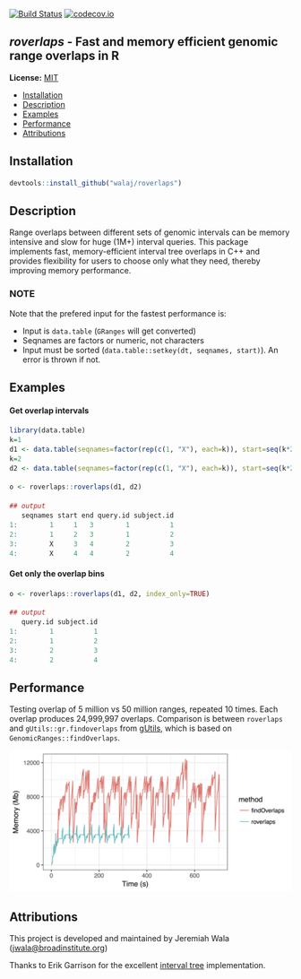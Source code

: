 [![Build Status](https://travis-ci.org/walaj/roverlaps.svg?branch=master)](https://travis-ci.org/walaj/roverlaps)
[![codecov.io](https://img.shields.io/codecov/c/github/walaj/roverlaps.svg)](https://codecov.io/github/walaj/roverlaps?branch=master)

## *roverlaps* - Fast and memory efficient genomic range overlaps in R

**License:** [MIT][license]

  * [Installation](#installation)
  * [Description](#description)
  * [Examples](#examples)
  * [Performance](#performance)
  * [Attributions](#attributions)

Installation
------------
```R
devtools::install_github("walaj/roverlaps")
```

Description
-----------
Range overlaps between different sets of genomic intervals
	     can be memory intensive and slow for huge (1M+) interval queries.
	     This package implements fast, memory-efficient interval tree overlaps in C++
	     and provides flexibility for users to choose only what they need,
	     thereby improving memory performance.

### NOTE
Note that the prefered input for the fastest performance is:
* Input is ``data.table`` (``GRanges`` will get converted)
* Seqnames are factors or numeric, not characters
* Input must be sorted (``data.table::setkey(dt, seqnames, start)``). An error is thrown if not.

Examples
--------
#### Get overlap intervals

```R
library(data.table)
k=1
d1 <- data.table(seqnames=factor(rep(c(1, "X"), each=k)), start=seq(k*2), end=seq(k*2)+2)
k=2
d2 <- data.table(seqnames=factor(rep(c(1, "X"), each=k)), start=seq(k*2), end=seq(k*2)+2)

o <- roverlaps::roverlaps(d1, d2)

## output
   seqnames start end query.id subject.id
1:        1     1   3        1          1 
2:        1     2   3        1          2
3:        X     3   4        2          3
4:        X     4   4        2          4
```

#### Get only the overlap bins
```R
o <- roverlaps::roverlaps(d1, d2, index_only=TRUE) 

## output
   query.id subject.id
1:        1          1 
2:        1          2
3:        2          3
4:        2          4
```

Performance
-----------

Testing overlap of 5 million vs 50 million ranges, repeated 10 times. Each 
overlap produces 24,999,997 overlaps. Comparison is between ``roverlaps`` and ``gUtils::gr.findoverlaps`` from
[gUtils][gUtils], which
is based on ``GenomicRanges::findOverlaps``.

<img src="https://github.com/walaj/roverlaps/blob/master/memgraph.both.png"
width=600/>

Attributions
------------

This project is developed and maintained by Jeremiah Wala (jwala@broadinstitute.org)

Thanks to Erik Garrison for the excellent [interval tree][tree] implementation.

[license]: https://github.com/walaj/roverlaps/blob/master/LICENSE
[gUtils]: https://github.com/mskilab/gUtils
[tree]: https://github.com/ekg/intervaltree

